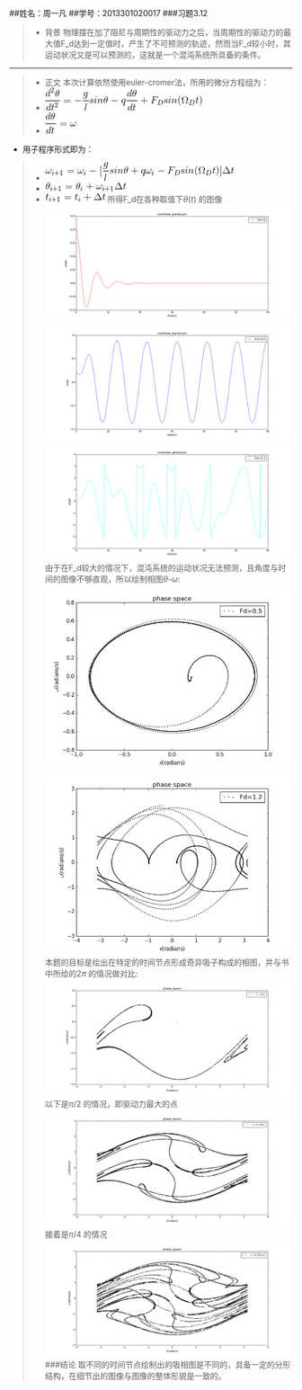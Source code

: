 ##姓名：周一凡
##学号：2013301020017
###习题3.12
> - 背景
物理摆在加了阻尼与周期性的驱动力之后，当周期性的驱动力的最大值F_d达到一定值时，产生了不可预测的轨迹，然而当F_d较小时，其运动状况又是可以预测的，这就是一个混沌系统所具备的条件。

---
> - 正文
本次计算依然使用euler-cromer法，所用的微分方程组为：
> - ![](https://raw.githubusercontent.com/fxdhi/computationalphysics_N2013301020017/master/chapter3/exercise3.12/gif.latex.3.12gif.gif)
> - ![](https://raw.githubusercontent.com/fxdhi/computationalphysics_N2013301020017/master/chapter3/exercise3.12/gif.latex.gif3.12.1.gif)
- 用子程序形式即为：
> - ![enter image description here](https://raw.githubusercontent.com/fxdhi/computationalphysics_N2013301020017/master/chapter3/exercise3.12/gif.latex3.12.2.gif)
> - ![enter image description here](https://raw.githubusercontent.com/fxdhi/computationalphysics_N2013301020017/master/chapter3/exercise3.12/gif.latex3.12.3.gif)
> - ![enter image description here](https://raw.githubusercontent.com/fxdhi/computationalphysics_N2013301020017/master/chapter3/exercise3.12/gif.latex3.12.4.gif)
所得F_d在各种取值下$\theta(t)$ 的图像
![](https://raw.githubusercontent.com/fxdhi/computationalphysics_N2013301020017/master/chapter3/exercise3.12/exercise3.12.1.png)
![enter image description here](https://raw.githubusercontent.com/fxdhi/computationalphysics_N2013301020017/master/chapter3/exercise3.12/exercise3.12.2.png)
![](https://raw.githubusercontent.com/fxdhi/computationalphysics_N2013301020017/master/chapter3/exercise3.12/exercise3.12.3.png)
由于在F_d较大的情况下，混沌系统的运动状况无法预测，且角度与时间的图像不够直观，所以绘制相图$\theta$-$\omega$:
![enter image description here](https://raw.githubusercontent.com/fxdhi/computationalphysics_N2013301020017/master/chapter3/exercise3.12/exercise3.12.4.png)
![enter image description here](https://raw.githubusercontent.com/fxdhi/computationalphysics_N2013301020017/master/chapter3/exercise3.12/exercise3.12.5.png)
本题的目标是绘出在特定的时间节点形成奇异吸子构成的相图，并与书中所给的$2\pi$ 的情况做对比:
![enter image description here](https://raw.githubusercontent.com/fxdhi/computationalphysics_N2013301020017/master/chapter3/exercise3.12/exercise3.12.6.png)
以下是$\pi/2$ 的情况，即驱动力最大的点
![enter image description here](https://raw.githubusercontent.com/fxdhi/computationalphysics_N2013301020017/master/chapter3/exercise3.12/exercise3.12.7.png)
接着是$\pi/4$ 的情况
![enter image description here](https://raw.githubusercontent.com/fxdhi/computationalphysics_N2013301020017/master/chapter3/exercise3.12/exercise3.12.8.png)
###结论
取不同的时间节点绘制出的吸相图是不同的，具备一定的分形结构，在细节出的图像与图像的整体形貌是一致的。
